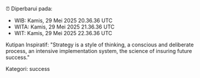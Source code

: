 ⏰ Diperbarui pada:
- WIB: Kamis, 29 Mei 2025 20.36.36 UTC
- WITA: Kamis, 29 Mei 2025 21.36.36 UTC
- WIT: Kamis, 29 Mei 2025 22.36.36 UTC

Kutipan Inspiratif:
"Strategy is a style of thinking, a conscious and deliberate process, an intensive implementation system, the science of insuring future success."


Kategori: success

